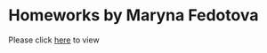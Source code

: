 # Homeworks by Maryna Fedotova

Please click [here](https://marynafedotova.github.io/homework_128/) to view